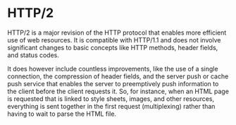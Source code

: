 # HTTP/2

HTTP/2 is a major revision of the HTTP protocol that enables more efficient use of web resources. It is compatible with HTTP/1.1 and does not involve significant changes to basic concepts like HTTP methods, header fields, and status codes.

It does however include countless improvements, like the use of a single connection, the compression of header fields, and the server push or cache push service that enables the server to preemptively push information to the client before the client requests it. So, for instance, when an HTML page is requested that is linked to style sheets, images, and other resources, everything is sent together in the first request (multiplexing) rather than having to wait to parse the HTML file.
